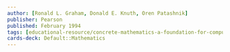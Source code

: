 ```yaml
---
author: [Ronald L. Graham, Donald E. Knuth, Oren Patashnik]
publisher: Pearson
published: February 1994
tags: [educational-resource/concrete-mathematics-a-foundation-for-computer-science-2nd-edition, study-note] 
cards-deck: Default꞉꞉Mathematics
---
```


